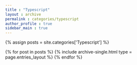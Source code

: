 ```yaml
---
title : "Typescript"
layout : archive
permalink : categories/typescript
author_profile : true
sidebar_main : true
---
```


{% assign posts = site.categories['Typescript'] %}

{% for post in posts %}
    {% include archive-single.html type = page.entries_layout %}
{% endfor %}
